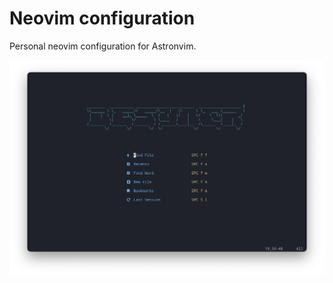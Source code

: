 # Neovim configuration

Personal neovim configuration for Astronvim.

![Screenshot](https://github.com/desyncr/neovim/blob/master/screenshot.png?raw=true)


